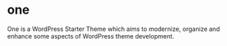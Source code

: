 # one
One is a WordPress Starter Theme which aims to modernize, organize and enhance some aspects of WordPress theme development.
